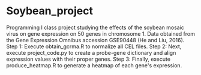 # Soybean_project
Programming I class project studying the effects of the soybean mosaic virus on gene expression on 50 genes in chromosome 1. Data obtained from the Gene Expression Omnibus accession GSE90448 (He and Liu, 2016).
Step 1: Execute obtain_gcrma.R to normalize all CEL files.
Step 2: Next, execute project_code.py to create a probe-gene dictionary and align expression values with their proper genes.
Step 3: Finally, execute produce_heatmap.R to generate a heatmap of each gene's expression. 
